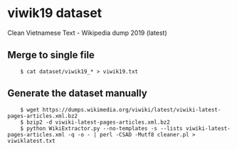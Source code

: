 # viwik19 dataset

Clean Vietnamese Text - Wikipedia dump 2019 (latest)

## Merge to single file

        $ cat dataset/viwik19_* > viwik19.txt

## Generate the dataset manually

        $ wget https://dumps.wikimedia.org/viwiki/latest/viwiki-latest-pages-articles.xml.bz2
        $ bzip2 -d viwiki-latest-pages-articles.xml.bz2
        $ python WikiExtractor.py --no-templates -s --lists viwiki-latest-pages-articles.xml -q -o - | perl -CSAD -Mutf8 cleaner.pl > viwiklatest.txt


